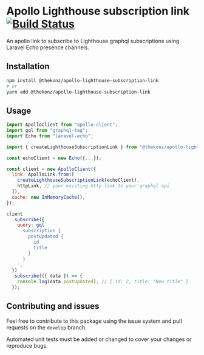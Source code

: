 # Apollo Lighthouse subscription link [![Build Status](https://travis-ci.org/thekonz/apollo-lighthouse-subscription-link.svg?branch=master)](https://travis-ci.org/thekonz/apollo-lighthouse-subscription-link)

An apollo link to subscribe to Lighthouse graphql subscriptions using Laravel Echo presence channels.

## Installation

```bash
npm install @thekonz/apollo-lighthouse-subscription-link
# or
yarn add @thekonz/apollo-lighthouse-subscription-link
```

## Usage

```javascript
import ApolloClient from "apollo-client";
import gql from "graphql-tag";
import Echo from "laravel-echo";

import { createLighthouseSubscriptionLink } from "@thekonz/apollo-lighthouse-subscription-link";

const echoClient = new Echo({...});

const client = new ApolloClient({
  link: ApolloLink.from([
    createLighthouseSubscriptionLink(echoClient),
    httpLink, // your existing http link to your graphql api
  ]),
  cache: new InMemoryCache(),
});

client
  .subscribe({
    query: gql`
      subscription {
        postUpdated {
          id
          title
        }
      }
    `,
  })
  .subscribe(({ data }) => {
    console.log(data.postUpdated); // { id: 2, title: "New title" }
  });
```

## Contributing and issues

Feel free to contribute to this package using the issue system and pull requests on the `develop` branch.

Automated unit tests must be added or changed to cover your changes or reproduce bugs.
